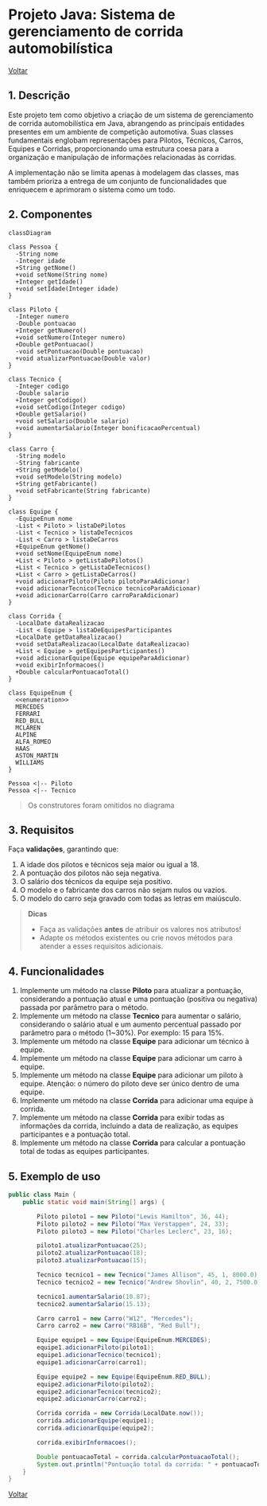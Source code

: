 # Projeto Java: Sistema de gerenciamento de corrida automobilística

[Voltar](../../README.md)

## 1. Descrição

Este projeto tem como objetivo a criação de um sistema de gerenciamento de corrida automobilística em Java, abrangendo as principais entidades presentes em um ambiente de competição automotiva. Suas classes fundamentais englobam representações para Pilotos, Técnicos, Carros, Equipes e Corridas, proporcionando uma estrutura coesa para a organização e manipulação de informações relacionadas às corridas.

A implementação não se limita apenas à modelagem das classes, mas também prioriza a entrega de um conjunto de funcionalidades que enriquecem e aprimoram o sistema como um todo.

## 2. Componentes

```mermaid
classDiagram

class Pessoa {
  -String nome
  -Integer idade
  +String getNome()
  +void setNome(String nome)
  +Integer getIdade()
  +void setIdade(Integer idade)
}

class Piloto {
  -Integer numero
  -Double pontuacao
  +Integer getNumero()
  +void setNumero(Integer numero)
  +Double getPontuacao()
  -void setPontuacao(Double pontuacao)
  +void atualizarPontuacao(Double valor)
}

class Tecnico {
  -Integer codigo
  -Double salario
  +Integer getCodigo()
  +void setCodigo(Integer codigo)
  +Double getSalario()
  +void setSalario(Double salario)
  +void aumentarSalario(Integer bonificacaoPercentual)
}

class Carro {
  -String modelo
  -String fabricante
  +String getModelo()
  +void setModelo(String modelo)
  +String getFabricante()
  +void setFabricante(String fabricante)
}

class Equipe {
  -EquipeEnum nome
  -List < Piloto > listaDePilotos
  -List < Tecnico > listaDeTecnicos
  -List < Carro > listaDeCarros
  +EquipeEnum getNome()
  +void setNome(EquipeEnum nome)
  +List < Piloto > getListaDePilotos()
  +List < Tecnico > getListaDeTecnicos()
  +List < Carro > getListaDeCarros()
  +void adicionarPiloto(Piloto pilotoParaAdicionar)
  +void adicionarTecnico(Tecnico tecnicoParaAdicionar)
  +void adicionarCarro(Carro carroParaAdicionar)
}

class Corrida {
  -LocalDate dataRealizacao
  -List < Equipe > listaDeEquipesParticipantes
  +LocalDate getDataRealizacao()
  +void setDataRealizacao(LocalDate dataRealizacao)
  +List < Equipe > getEquipesParticipantes()
  +void adicionarEquipe(Equipe equipeParaAdicionar)
  +void exibirInformacoes()
  +Double calcularPontuacaoTotal()
}

class EquipeEnum {
  <<enumeration>>
  MERCEDES
  FERRARI
  RED_BULL
  MCLAREN
  ALPINE
  ALFA_ROMEO
  HAAS
  ASTON_MARTIN
  WILLIAMS
}

Pessoa <|-- Piloto
Pessoa <|-- Tecnico
```

> Os construtores foram omitidos no diagrama

## 3. Requisitos

Faça **validações**, garantindo que:

1. A idade dos pilotos e técnicos seja maior ou igual a 18.
1. A pontuação dos pilotos não seja negativa.
1. O salário dos técnicos da equipe seja positivo.
1. O modelo e o fabricante dos carros não sejam nulos ou vazios.
1. O modelo do carro seja gravado com todas as letras em maiúsculo.

> **Dicas**
>
> - Faça as validações **antes** de atribuir os valores nos atributos!
> - Adapte os métodos existentes ou crie novos métodos para atender a esses requisitos adicionais.

## 4. Funcionalidades

1. Implemente um método na classe **Piloto** para atualizar a pontuação, considerando a pontuação atual e uma pontuação (positiva ou negativa) passada por parâmetro para o método.
1. Implemente um método na classe **Tecnico** para aumentar o salário, considerando o salário atual e um aumento percentual passado por parâmetro para o método (1~30%). Por exemplo: 15 para 15%.
1. Implemente um método na classe **Equipe** para adicionar um técnico à equipe.
1. Implemente um método na classe **Equipe** para adicionar um carro à equipe.
1. Implemente um método na classe **Equipe** para adicionar um piloto à equipe. Atenção: o número do piloto deve ser único dentro de uma equipe.
1. Implemente um método na classe **Corrida** para adicionar uma equipe à corrida.
1. Implemente um método na classe **Corrida** para exibir todas as informações da corrida, incluindo a data de realização, as equipes participantes e a pontuação total.
1. Implemente um método na classe **Corrida** para calcular a pontuação total de todas as equipes participantes.

## 5. Exemplo de uso

```java
public class Main {
    public static void main(String[] args) {

        Piloto piloto1 = new Piloto("Lewis Hamilton", 36, 44);
        Piloto piloto2 = new Piloto("Max Verstappen", 24, 33);
        Piloto piloto3 = new Piloto("Charles Leclerc", 23, 16);

        piloto1.atualizarPontuacao(25);
        piloto2.atualizarPontuacao(18);
        piloto3.atualizarPontuacao(15);

        Tecnico tecnico1 = new Tecnico("James Allison", 45, 1, 8000.0);
        Tecnico tecnico2 = new Tecnico("Andrew Shovlin", 40, 2, 7500.0);

        tecnico1.aumentarSalario(10.87);
        tecnico2.aumentarSalario(15.13);

        Carro carro1 = new Carro("W12", "Mercedes");
        Carro carro2 = new Carro("RB16B", "Red Bull");

        Equipe equipe1 = new Equipe(EquipeEnum.MERCEDES);
        equipe1.adicionarPiloto(piloto1);
        equipe1.adicionarTecnico(tecnico1);
        equipe1.adicionarCarro(carro1);

        Equipe equipe2 = new Equipe(EquipeEnum.RED_BULL);
        equipe2.adicionarPiloto(piloto2);
        equipe2.adicionarTecnico(tecnico2);
        equipe2.adicionarCarro(carro2);

        Corrida corrida = new Corrida(LocalDate.now());
        corrida.adicionarEquipe(equipe1);
        corrida.adicionarEquipe(equipe2);

        corrida.exibirInformacoes();

        Double pontuacaoTotal = corrida.calcularPontuacaoTotal();
        System.out.println("Pontuação total da corrida: " + pontuacaoTotal);
    }
}
```

[Voltar](../../README.md)
